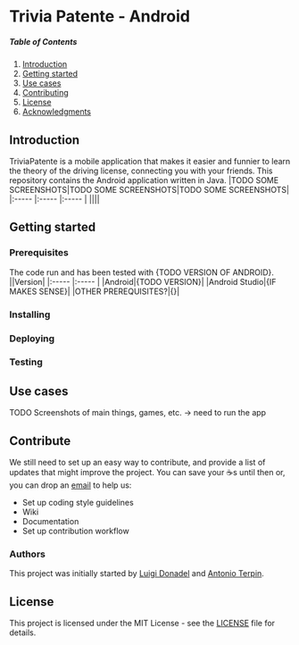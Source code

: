 # Trivia Patente - Android
##### Table of Contents
1. [Introduction](#intro)
2. [Getting started](#getstarted)
3. [Use cases](#usecases)
4. [Contributing](#contribute)
5. [License](#license)
6. [Acknowledgments](#acknowledgments)

<a name="intro"></a>
## Introduction
TriviaPatente is a mobile application that makes it easier and funnier to learn the theory of the driving license, connecting you with your friends.
This repository contains the Android application written in Java.
|TODO SOME SCREENSHOTS|TODO SOME SCREENSHOTS|TODO SOME SCREENSHOTS|
|:----- |:----- |:----- |
||||

<a name="getstarted"><a/>
## Getting started
### Prerequisites
The code run and has been tested with {TODO VERSION OF ANDROID}. 
||Version|
|:----- |:----- |
|Android|{TODO VERSION}|
|Android Studio|{IF MAKES SENSE}|
|OTHER PREREQUISITES?|{}|

### Installing
### Deploying
### Testing

<a name="usecases"><a/>
## Use cases
TODO Screenshots of main things, games, etc. -> need to run the app

<a name="contribute"><a/>
## Contribute
We still need to set up an easy way to contribute, and provide a list of updates that might improve the project. You can save your ☕️s until then or, you
can drop an [email](mailto:antonio.terpin@gmail.com) to help us:
+ Set up coding style guidelines
+ Wiki
+ Documentation
+ Set up contribution workflow
### Authors
This project was initially started by [Luigi Donadel](https://github.com/donadev) and [Antonio Terpin](https://github.com/antonioterpin).

<a name="license"><a/>
## License
This project is licensed under the MIT License - see the [LICENSE](https://github.com/triviapatente/android/blob/master/LICENSE) file for details.
